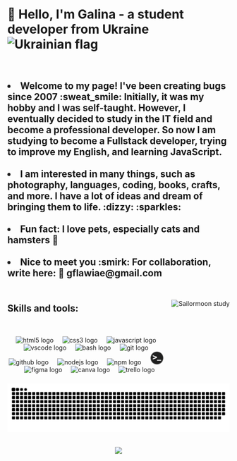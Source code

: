 <h1 align="left"> 👋 Hello, I'm Galina - a student developer from Ukraine <img src="https://images.emojiterra.com/google/noto-emoji/unicode-15.1/color/512px/1f1fa-1f1e6.png" height="30" alt="Ukrainian flag" /></h1><br> 
<h2 align="left"> 
<li>Welcome to my page! I've been creating bugs since 2007 :sweat_smile: Initially, it was my hobby and I was self-taught. However, I eventually decided to study in the IT field and become a professional developer. So now I am studying to become a Fullstack developer, trying to improve my English, and learning JavaScript.</li><br>
<li>I am interested in many things, such as photography, languages, coding, books, crafts, and more. I have a lot of ideas and dream of bringing them to life. :dizzy: :sparkles: </li><br>
<li>Fun fact: I love pets, especially cats and hamsters 🐹 </li><br>
<li>Nice to meet you :smirk: For collaboration, write here: 📧 gflawiae@gmail.com</li><br></h2>

###

<img align="right" height="150" src="https://i.imgflip.com/8x2hdf.gif" alt="Sailormoon study"  />

###

<h2 align="left">Skills and tools: </h2><br>
<br>
<div align="center">
  <img src="https://cdn.jsdelivr.net/gh/devicons/devicon/icons/html5/html5-original.svg" height="30" alt="html5 logo"  />
  <img width="12" />
  <img src="https://cdn.jsdelivr.net/gh/devicons/devicon/icons/css3/css3-original.svg" height="30" alt="css3 logo"  />
  <img width="12" />
  <img src="https://cdn.jsdelivr.net/gh/devicons/devicon/icons/javascript/javascript-original.svg" height="30" alt="javascript logo"  />
  <img width="12" />
  <img src="https://cdn.jsdelivr.net/gh/devicons/devicon/icons/vscode/vscode-original.svg" height="30" alt="vscode logo"  />
  <img width="12" />
  <img src="https://cdn.jsdelivr.net/gh/devicons/devicon/icons/bash/bash-original.svg" height="30" alt="bash logo"  />
  <img width="12" />
  <img src="https://cdn.jsdelivr.net/gh/devicons/devicon/icons/git/git-original.svg" height="30" alt="git logo"  />
  <img width="12" />
  <img src="https://cdn.jsdelivr.net/gh/devicons/devicon/icons/github/github-original.svg" height="30" alt="github logo"  />
  <img width="12" />
  <img src="https://cdn.jsdelivr.net/gh/devicons/devicon/icons/nodejs/nodejs-original.svg" height="30" alt="nodejs logo"  />
  <img width="12" />
  <img src="https://cdn.jsdelivr.net/gh/devicons/devicon/icons/npm/npm-original-wordmark.svg" height="30" alt="npm logo"  />
  <img width="12" />
  <img src="https://raw.githubusercontent.com/github/explore/80688e429a7d4ef2fca1e82350fe8e3517d3494d/topics/terminal/terminal.png" height="30" alt="terminal logo" />
  <img width="12" />
  <img src="https://cdn.jsdelivr.net/gh/devicons/devicon/icons/figma/figma-original.svg" height="30" alt="figma logo"  />
  <img width="12" />
  <img src="https://cdn.jsdelivr.net/gh/devicons/devicon/icons/canva/canva-original.svg" height="30" alt="canva logo"  />
  <img width="12" />
  <img src="https://cdn.jsdelivr.net/gh/devicons/devicon/icons/trello/trello-plain.svg" height="30" alt="trello logo"  />
</div>

###

<img src="./snake.svg" alt="Snake animation" /><br>
<br>

<div align="center">
  <img src="https://profile-counter.glitch.me/galina-mykolaychuk/count.svg?" />
</div>

###

<!---
galina-mykolaychuk/galina-mykolaychuk is a ✨ special ✨ repository because its `README.md` (this file) appears on your GitHub profile.
You can click the Preview link to take a look at your changes.
--->

